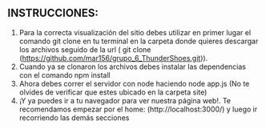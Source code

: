 ## INSTRUCCIONES:
1. Para la correcta visualización del sitio debes utilizar en primer lugar el comando git
clone en tu terminal en la carpeta donde quieres descargar los archivos seguido de la 
url ( git clone (https://github.com/mar156/grupo_6_ThunderShoes.git)).
2. Cuando ya se clonaron los archivos debes instalar las dependencias con el comando npm
install
3. Ahora debes correr el servidor con node haciendo node app.js (No te olvides de 
verificar que estes ubicado en la carpeta site) 
4. ¡Y ya puedes ir a tu navegador para ver nuestra página web!. Te recomendamos empezar
por el home: (http://localhost:3000/) y luego ir recorriendo las demás secciones

